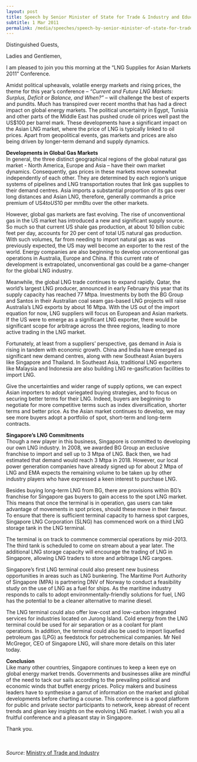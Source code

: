 ```yaml
---
layout: post
title: Speech by Senior Minister of State for Trade & Industry and Education S Iswaran at the 6th LNGA 2011 Conference
subtitle: 1 Mar 2011
permalink: /media/speeches/speech-by-senior-minister-of-state-for-trade-industry-and-education-s-iswaran-at-the-6th-lnga-2011-conference-1-march-2011
---
```



Distinguished Guests,

Ladies and Gentlemen, 

I am pleased to join you this morning at the “LNG Supplies for Asian Markets 2011” Conference.
 
Amidst political upheavals, volatile energy markets and rising prices, the theme for this year’s conference – *“Current and Future LNG Markets: Surplus, Deficit or Balance, and When?”* –  will challenge the best of experts and pundits. Much has transpired over recent months that has had a direct impact on global energy markets. The political uncertainty in Egypt, Tunisia and other parts of the Middle East has pushed crude oil prices well past the US$100 per barrel mark. These developments have a significant impact on the Asian LNG market, where the price of LNG is typically linked to oil prices. Apart from geopolitical events, gas markets and prices are also being driven by longer-term demand and supply dynamics.

**Developments in Global Gas Markets**  
In general, the three distinct geographical regions of the global natural gas market - North America, Europe and Asia – have their own market dynamics. Consequently, gas prices in these markets move somewhat independently of each other. They are determined by each region’s unique systems of pipelines and LNG transportation routes that link gas supplies to their demand centres. Asia imports a substantial proportion of its gas over long distances and Asian LNG, therefore, generally commands a price premium of US$4 to US$10 per mmBtu over the other markets.
 
However, global gas markets are fast evolving. The rise of unconventional gas in the US market has introduced a new and significant supply source. So much so that current US shale gas production, at about 10 billion cubic feet per day, accounts for 20 per cent of total US natural gas production. With such volumes, far from needing to import natural gas as was previously expected, the US may well become an exporter to the rest of the world. Energy companies are also beginning to develop unconventional gas operations in Australia, Europe and China. If this current rate of development is extrapolated, unconventional gas could be a game-changer for the global LNG industry.
 
Meanwhile, the global LNG trade continues to expand rapidly. Qatar, the world’s largest LNG producer, announced in early February this year that its supply capacity has reached 77 Mtpa. Investments by both the BG Group and Santos in their Australian coal seam gas-based LNG projects will raise Australia’s LNG exports by about 16 Mtpa. With the US out of the import equation for now, LNG suppliers will focus on European and Asian markets. If the US were to emerge as a significant LNG exporter, there would be significant scope for arbitrage across the three regions, leading to more active trading in the LNG market.
 
Fortunately, at least from a suppliers’ perspective, gas demand in Asia is rising in tandem with economic growth. China and India have emerged as significant new demand centres, along with new Southeast Asian buyers like Singapore and Thailand. In Southeast Asia, traditional LNG exporters like Malaysia and Indonesia are also building LNG re-gasification facilities to import LNG.
 
Give the uncertainties and wider range of supply options, we can expect Asian importers to adopt variegated buying strategies, and to focus on securing better terms for their LNG. Indeed, buyers are beginning to negotiate for more competitive terms such as index diversification, shorter terms and better price. As the Asian market continues to develop, we may see more buyers adopt a portfolio of spot, short-term and long-term contracts.

**Singapore’s LNG Commitments**  
Though a new player in this business, Singapore is committed to developing our own LNG industry. In 2008, we awarded BG Group an exclusive franchise to import and sell up to 3 Mtpa of LNG. Back then, we had estimated that demand would reach 3 Mtpa in 2018. However, our local power generation companies have already signed up for about 2 Mtpa of LNG and EMA expects the remaining volume to be taken up by other industry players who have expressed a keen interest to purchase LNG.
 
Besides buying long-term LNG from BG, there are provisions within BG’s franchise for Singapore gas buyers to gain access to the spot LNG market. This means that once the terminal is in operation, gas users can take advantage of movements in spot prices, should these move in their favour. To ensure that there is sufficient terminal capacity to harness spot cargoes, Singapore LNG Corporation (SLNG) has commenced work on a third LNG storage tank in the LNG terminal.
 
The terminal is on track to commence commercial operations by mid-2013. The third tank is scheduled to come on stream about a year later. The additional LNG storage capacity will encourage the trading of LNG in Singapore, allowing LNG traders to store and arbitrage LNG cargoes.  
 
Singapore’s first LNG terminal could also present new business opportunities in areas such as LNG bunkering. The Maritime Port Authority of Singapore (MPA) is partnering DNV of Norway to conduct a feasibility study on the use of LNG as a fuel for ships. As the maritime industry responds to calls to adopt environmentally-friendly solutions for fuel, LNG has the potential to be a cleaner alternative to marine diesel.
 
The LNG terminal could also offer low-cost and low-carbon integrated services for industries located on Jurong Island. Cold energy from the LNG terminal could be used for air separation or as a coolant for plant operations. In addition, the terminal could also be used to import liquefied petroleum gas (LPG) as feedstock for petrochemical companies. Mr Neil McGregor, CEO of Singapore LNG, will share more details on this later today.

**Conclusion**  
Like many other countries, Singapore continues to keep a keen eye on global energy market trends. Governments and businesses alike are mindful of the need to tack our sails according to the prevailing political and economic winds that buffet energy prices. Policy makers and business leaders have to synthesise a gamut of information on the market and global developments before charting a course. This conference is a good platform for public and private sector participants to network, keep abreast of recent trends and glean key insights on the evolving LNG market. I wish you all a fruitful conference and a pleasant stay in Singapore.
 
Thank you.
<br><br><br>

*Source*: [<a href="https://www.mti.gov.sg/" target="_blank">Ministry of Trade and Industry</a>](https://www.mti.gov.sg/)
